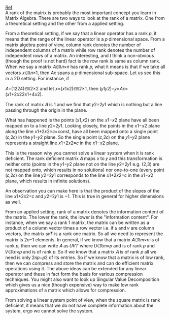 [Ref](https://math.stackexchange.com/questions/21100/importance-of-matrix-rank)   
A rank of the matrix is probably the most important concept you learn in Matrix Algebra. There are two ways to look at the rank of a matrix. One from a theoretical setting and the other from a applied setting.

From a theoretical setting, if we say that a linear operator has a rank 𝑝, it means that the range of the linear operator is a 𝑝 dimensional space. From a matrix algebra point of view, column rank denotes the number of independent columns of a matrix while row rank denotes the number of independent rows of a matrix. An interesting, and I think a non-obvious (though the proof is not hard) fact is the row rank is same as column rank. When we say a matrix 𝐴∈ℝ𝑛×𝑛 has rank 𝑝, what it means is that if we take all vectors 𝑥∈ℝ𝑛×1, then 𝐴𝑥 spans a 𝑝 dimensional sub-space. Let us see this in a 2D setting. For instance, if

𝐴=(1224)∈ℝ2×2 and let 𝑥=(𝑥1𝑥2)∈ℝ2×1, then (𝑦1𝑦2)=𝑦=𝐴𝑥=(𝑥1+2𝑥22𝑥1+4𝑥2).

The rank of matrix 𝐴 is 1 and we find that 𝑦2=2𝑦1 which is nothing but a line passing through the origin in the plane.

What has happened is the points (𝑥1,𝑥2) on the 𝑥1−𝑥2 plane have all been mapped on to a line 𝑦2=2𝑦1. Looking closely, the points in the 𝑥1−𝑥2 plane along the line 𝑥1+2𝑥2=𝑐=const, have all been mapped onto a single point (𝑐,2𝑐) in the 𝑦1−𝑦2 plane. So the single point (𝑐,2𝑐) on the 𝑦1−𝑦2 plane represents a straight line 𝑥1+2𝑥2=𝑐 in the 𝑥1−𝑥2 plane.

This is the reason why you cannot solve a linear system when it is rank deficient. The rank deficient matrix 𝐴 maps 𝑥 to 𝑦 and this transformation is neither onto (points in the 𝑦1−𝑦2 plane not on the line 𝑦2=2𝑦1 e.g. (2,3) are not mapped onto, which results in no solutions) nor one-to-one (every point (𝑐,2𝑐) on the line 𝑦2=2𝑦1 corresponds to the line 𝑥1+2𝑥2=𝑐 in the 𝑥1−𝑥2 plane, which results in infinite solutions).

An observation you can make here is that the product of the slopes of the line 𝑥1+2𝑥2=𝑐 and 𝑦2=2𝑦1 is −1. This is true in general for higher dimensions as well.

From an applied setting, rank of a matrix denotes the information content of the matrix. The lower the rank, the lower is the "information content". For instance, when we say a rank 1 matrix, the matrix can be written as a product of a column vector times a row vector i.e. if 𝑢 and 𝑣 are column vectors, the matrix 𝑢𝑣𝑇 is a rank one matrix. So all we need to represent the matrix is 2𝑛−1 elements. In general, if we know that a matrix 𝐴∈ℝ𝑚×𝑛 is of rank 𝑝, then we can write 𝐴 as 𝑈𝑉𝑇 where 𝑈∈ℝ𝑚×𝑝 and is of rank 𝑝 and 𝑉∈ℝ𝑛×𝑝 and is of rank 𝑝. So if we know that a matrix 𝐴 is of rank 𝑝 all we need is only 2𝑛𝑝−𝑝2 of its entries. So if we know that a matrix is of low rank, then we can compress and store the matrix and can do efficient matrix operations using it. The above ideas can be extended for any linear operator and these in fact form the basis for various compression techniques. You might also want to look up Singular Value Decomposition which gives us a nice (though expensive) way to make low rank approximations of a matrix which allows for compression.

From solving a linear system point of view, when the square matrix is rank deficient, it means that we do not have complete information about the system, ergo we cannot solve the system.

